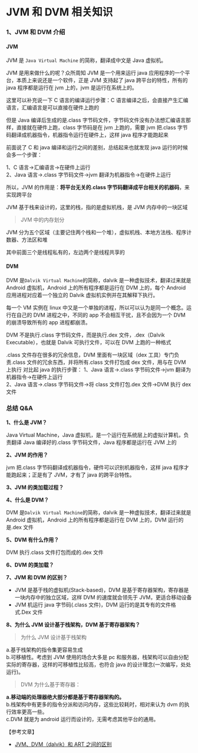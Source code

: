 # JVM 和 DVM 相关知识

### 1、JVM 和 DVM 介绍

#### JVM

JVM 是 `Java Virtual Machine` 的简称，翻译成中文是 Java 虚拟机。

JVM 是用来做什么的呢？众所周知 JVM 是一个用来运行 java 应用程序的一个平台，本质上来说还是一个软件，正是 JVM 支持起了 java 跨平台的特性，所有的 java 程序都是运行在 jvm 上的，jvm 是运行在系统上的。

这里可以补充说一下 C 语言的编译运行步骤：C 语言编译之后，会直接产生汇编语言，汇编语言是可以直接在硬件上跑的

但是 Java 编译后生成的是.class 字节码文件，字节码文件没有办法想汇编语言那样，直接就在硬件上跑，class 字节码是在 jvm 上跑的，需要 jvm 把.class 字节码翻译成机器指令，机器指令运行在硬件上，这样 java 程序才能跑起来

前面说了 C 和 java 编译和运行之间的差别，总结起来也就发现 java 运行的时候会多一个步骤：

1、C 语言-&gt;汇编语言-&gt;在硬件上运行  
 2、Java 语言-&gt;.class 字节码文件-&gt;jvm 翻译为机器指令-&gt;在硬件上运行  


所以，JVM 的作用是：**将平台无关的.class 字节码翻译成平台相关的机器码**，来实现跨平台

JVM 基于栈来设计的，这里的栈，指的是虚拟机栈，是 JVM 内存中的一块区域

> JVM 中的内存划分

JVM 分为五个区域（主要记住两个栈和一个堆），虚拟机栈、本地方法栈、程序计数器、方法区和堆

其中前面三个是线程私有的，左边两个是线程共享的

#### DVM

DVM 是`Dalvik Virtual Machine`的简称，dalvik 是一种虚拟技术，翻译过来就是 Android 虚拟机，Android 上的所有程序都是运行在 DVM 上的，每个 Android 应用进程对应着一个独立的 Dalvik 虚拟机实例并在其解释下执行。

每一个 VM 实例在 linux 中又是一个单独的进程，所以可以认为是同一个概念。运行在自己的 DVM 进程之中，不同的 app 不会相互干扰，且不会因为一个 DVM 的崩溃导致所有的 app 进程都崩溃。

DVM 不是执行.class 字节码文件，而是执行.dex 文件，.dex（Dalvik Executable），也就是 Dalvik 可执行文件，可以在 DVM 上跑的一种格式

.class 文件存在很多的冗余信息，DVM 里面有一块区域（dex 工具）专门负责.class 文件的冗余东西，并将所有.class 文件打包成 dex 文件，用与在 DVM 上执行 对比起 java 的执行步骤： 1、Java 语言-&gt;.class 字节码文件-&gt;jvm 翻译为机器指令-&gt;在硬件上运行  
 2、Java 语言-&gt;.class 字节码文件-&gt;将 class 文件打包.dex 文件-&gt;DVM 执行 dex 文件  


### 总结 Q&A

**1、什么是 JVM？**

Java Virtual Machine，Java 虚拟机，是一个运行在系统层上的虚拟计算机，负责翻译 Java 编译好的.class 字节码文件，Java 程序都是运行在 JVM 上的

**2、JVM 的作用？**

jvm 把.class 字节码翻译成机器指令，硬件可以识别机器指令，这样 java 程序才能跑起来；正是有了 JVM，才有了 java 的跨平台特性。

**3、JVM 的类加载过程？**

**4、什么是 DVM？**

DVM 是`Dalvik Virtual Machine`的简称，dalvik 是一种虚拟技术，翻译过来就是 Android 虚拟机，Android 上的所有程序都是运行在 DVM 上的，DVM 运行的是.dex 文件

**5、DVM 有什么作用？**

DVM 执行.class 文件打包而成的.dex 文件

**6、DVM 的类加载？**

**7、JVM 和 DVM 的区别？**

* JVM 是基于栈的虚拟机\(Stack-based\)，DVM 是基于寄存器架构，寄存器是一块内存中的独立区域，这样 DVM 的速度就会领先于 JVM，更适合移动设备
* JVM 机运行 java 字节码\(.class 文件\)，DVM 运行的是其专有的文件格式.Dex 文件

**8、为什么 JVM 设计基于栈架构，DVM 基于寄存器架构？**

> 为什么 JVM 设计基于栈架构

a.基于栈架构的指令集更容易生成  
 b.可移植性。考虑到 JVM 使用的场合大多是 pc 和服务器，栈架构可以自由分配实际的寄存器，这样的可移植性比较高，也符合 java 的设计理念\(一次编写，处处运行\)。

> DVM 为什么基于寄存器：

**a.移动端的处理器绝大部分都是基于寄存器架构的。**  
 b.栈架构中有更多的指令分派和访问内存，这些比较耗时，相对来认为 dvm 的执行效率更高一些。  
 c.DVM 就是为 android 运行而设计的，无需考虑其他平台的通用。  


【参考文章】

* [JVM、DVM（dalvik）和 ART 之间的区别](https://www.jianshu.com/p/5601678b7a2e)

